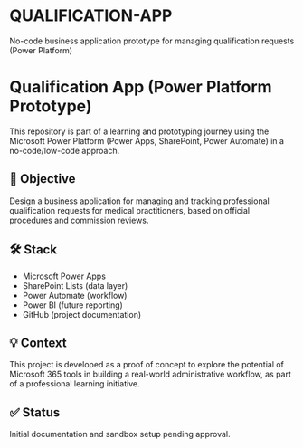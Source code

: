 # QUALIFICATION-APP
No-code business application prototype for managing qualification requests (Power Platform)

# Qualification App (Power Platform Prototype)

This repository is part of a learning and prototyping journey using the Microsoft Power Platform (Power Apps, SharePoint, Power Automate) in a no-code/low-code approach.

## 🧩 Objective

Design a business application for managing and tracking professional qualification requests for medical practitioners, based on official procedures and commission reviews.

## 🛠️ Stack

- Microsoft Power Apps
- SharePoint Lists (data layer)
- Power Automate (workflow)
- Power BI (future reporting)
- GitHub (project documentation)

## 💡 Context

This project is developed as a proof of concept to explore the potential of Microsoft 365 tools in building a real-world administrative workflow, as part of a professional learning initiative.

## ✅ Status

Initial documentation and sandbox setup pending approval.

